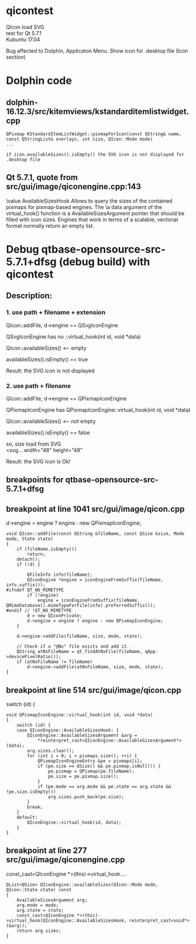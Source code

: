 # qicontest
QIcon load SVG  
test for Qt 5.7.1  
Kubuntu 17.04  

Bug affected to Dolphin, Applicaton Menu. Show icon for .desktop file (Icon section)

# Dolphin code
## dolphin-16.12.3/src/kitemviews/kstandarditemlistwidget.cpp
```
QPixmap KStandardItemListWidget::pixmapForIcon(const QString& name, const QStringList& overlays, int size, QIcon::Mode mode)
...

if icon.availableSizes().isEmpty() the SVG icon is not displayed for .desktop file
```
## Qt 5.7.1, quote from src/gui/image/qiconengine.cpp:143

\value AvailableSizesHook Allows to query the sizes of the
contained pixmaps for pixmap-based engines. The \a data argument
of the virtual_hook() function is a AvailableSizesArgument pointer
that should be filled with icon sizes. Engines that work in terms
of a scalable, vectorial format normally return an empty list.

# Debug qtbase-opensource-src-5.7.1+dfsg (debug build) with qicontest
## Description:
### 1. use path + filename + extension

QIcon::addFile, d->engine == QSvgIconEngine

QSvgIconEngine has no ::virtual_hook(int id, void *data)

QIcon::availableSizes() <-- empty

availableSizes().isEmpty() == true

Result: the SVG icon is not displayed


### 2. use path + filename

QIcon::addFile, d->engine == QPixmapIconEngine

QPixmapIconEngine has QPixmapIconEngine::virtual_hook(int id, void *data)

QIcon::availableSizes() <-- not empty

availableSizes().isEmpty() == false

so, size load from SVG  
<svg... width="48" height="48"

Result: the SVG icon is Ok!


## breakpoints for qtbase-opensource-src-5.7.1+dfsg

## breakpoint at line 1041  src/gui/image/qicon.cpp  
d->engine = engine ? engine : new QPixmapIconEngine;
```
void QIcon::addFile(const QString &fileName, const QSize &size, Mode mode, State state)
{
    if (fileName.isEmpty())
        return;
    detach();
    if (!d) {

        QFileInfo info(fileName);
        QIconEngine *engine = iconEngineFromSuffix(fileName, info.suffix());
#ifndef QT_NO_MIMETYPE
        if (!engine)
            engine = iconEngineFromSuffix(fileName, QMimeDatabase().mimeTypeForFile(info).preferredSuffix());
#endif // !QT_NO_MIMETYPE
        d = new QIconPrivate;
        d->engine = engine ? engine : new QPixmapIconEngine;
    }

    d->engine->addFile(fileName, size, mode, state);

    // Check if a "@Nx" file exists and add it.
    QString atNxFileName = qt_findAtNxFile(fileName, qApp->devicePixelRatio());
    if (atNxFileName != fileName)
        d->engine->addFile(atNxFileName, size, mode, state);
}
```
## breakpoint at line 514 src/gui/image/qicon.cpp  
switch (id) {
```
void QPixmapIconEngine::virtual_hook(int id, void *data)
{
    switch (id) {
    case QIconEngine::AvailableSizesHook: {
        QIconEngine::AvailableSizesArgument &arg =
            *reinterpret_cast<QIconEngine::AvailableSizesArgument*>(data);
        arg.sizes.clear();
        for (int i = 0; i < pixmaps.size(); ++i) {
            QPixmapIconEngineEntry &pe = pixmaps[i];
            if (pe.size == QSize() && pe.pixmap.isNull()) {
                pe.pixmap = QPixmap(pe.fileName);
                pe.size = pe.pixmap.size();
            }
            if (pe.mode == arg.mode && pe.state == arg.state && !pe.size.isEmpty())
                arg.sizes.push_back(pe.size);
        }
        break;
    }
    default:
        QIconEngine::virtual_hook(id, data);
    }
}
```
## breakpoint at line 277 src/gui/image/qiconengine.cpp  
const_cast<QIconEngine *>(this)->virtual_hook....
```
QList<QSize> QIconEngine::availableSizes(QIcon::Mode mode, QIcon::State state) const
{
    AvailableSizesArgument arg;
    arg.mode = mode;
    arg.state = state;
    const_cast<QIconEngine *>(this)->virtual_hook(QIconEngine::AvailableSizesHook, reinterpret_cast<void*>(&arg));
    return arg.sizes;
}
```





